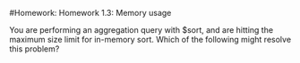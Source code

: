 #Homework: Homework 1.3: Memory usage

You are performing an aggregation query with $sort, and are hitting the maximum size limit for in-memory sort. Which of the following might resolve this problem?
